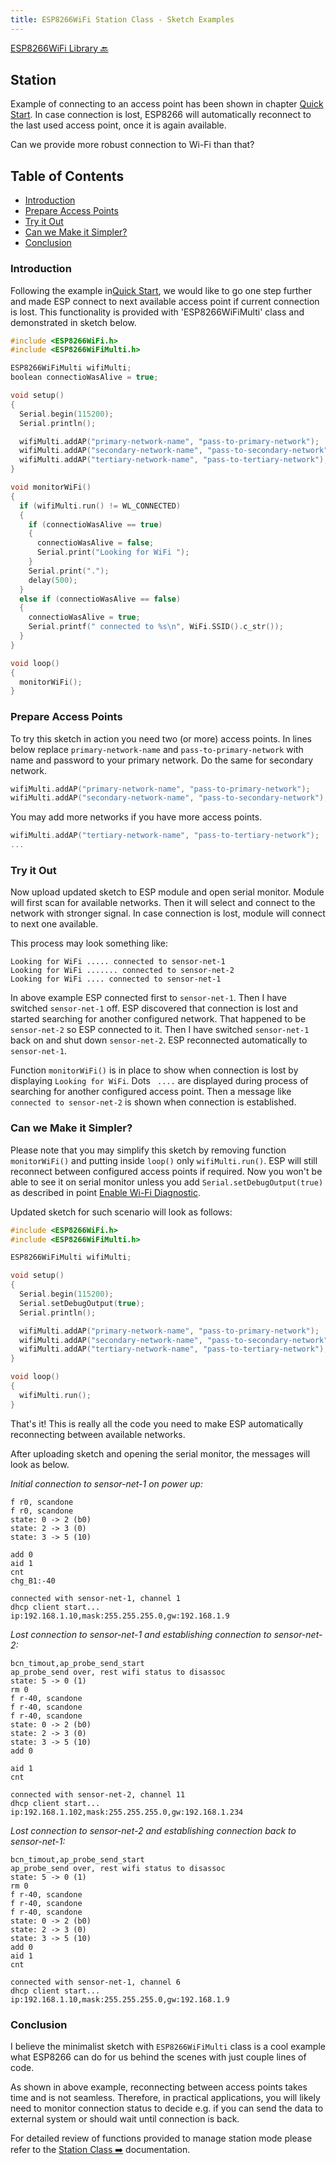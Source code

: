```yaml
---
title: ESP8266WiFi Station Class - Sketch Examples
---
```


[ESP8266WiFi Library :back:](readme.md#station)

## Station

Example of connecting to an access point has been shown in chapter [Quick Start](readme.md#quick-start). In case connection is lost, ESP8266 will automatically reconnect to the last used access point, once it is again available. 

Can we provide more robust connection to Wi-Fi than that?


## Table of Contents
  * [Introduction](#introduction)
  * [Prepare Access Points](#prepare-access-points)
  * [Try it Out](#try-it-out)
  * [Can we Make it Simpler?](#can-we-make-it-simpler)
  * [Conclusion](#conclusion)


### Introduction

Following the example in[Quick Start](readme.md#quick-start), we would like to go one step further and made ESP connect to next available access point if current connection is lost. This functionality is provided with 'ESP8266WiFiMulti' class and demonstrated in sketch below.    

```cpp
#include <ESP8266WiFi.h>
#include <ESP8266WiFiMulti.h>

ESP8266WiFiMulti wifiMulti;
boolean connectioWasAlive = true;

void setup()
{
  Serial.begin(115200);
  Serial.println();

  wifiMulti.addAP("primary-network-name", "pass-to-primary-network");
  wifiMulti.addAP("secondary-network-name", "pass-to-secondary-network");
  wifiMulti.addAP("tertiary-network-name", "pass-to-tertiary-network");
}

void monitorWiFi()
{
  if (wifiMulti.run() != WL_CONNECTED)
  {
    if (connectioWasAlive == true)
    {
      connectioWasAlive = false;
      Serial.print("Looking for WiFi ");
    }
    Serial.print(".");
    delay(500);
  }
  else if (connectioWasAlive == false)
  {
    connectioWasAlive = true;
    Serial.printf(" connected to %s\n", WiFi.SSID().c_str());
  }
}

void loop()
{
  monitorWiFi();
}
```


### Prepare Access Points

To try this sketch in action you need two (or more) access points. In lines below replace `primary-network-name` and `pass-to-primary-network` with name and password to your primary network. Do the same for secondary network. 

```cpp
wifiMulti.addAP("primary-network-name", "pass-to-primary-network");
wifiMulti.addAP("secondary-network-name", "pass-to-secondary-network");
```
You may add more networks if you have more access points. 

```cpp
wifiMulti.addAP("tertiary-network-name", "pass-to-tertiary-network");
...
```


### Try it Out

Now upload updated sketch to ESP module and open serial monitor. Module will first scan for available networks. Then it will select and connect to the network with stronger signal. In case connection is lost, module will connect to next one available. 

This process may look something like:

```
Looking for WiFi ..... connected to sensor-net-1
Looking for WiFi ....... connected to sensor-net-2
Looking for WiFi .... connected to sensor-net-1
```

In above example ESP connected first to `sensor-net-1`. Then I have switched `sensor-net-1` off. ESP discovered that connection is lost and started searching for another configured network. That happened to be `sensor-net-2` so ESP connected to it. Then I have switched `sensor-net-1` back on and shut down `sensor-net-2`. ESP reconnected automatically to `sensor-net-1`.

Function `monitorWiFi()` is in place to show when connection is lost by displaying `Looking for WiFi`. Dots ` ....` are displayed during process of searching for another configured access point. Then a message like `connected to sensor-net-2` is shown when connection is established. 


### Can we Make it Simpler?

Please note that you may simplify this sketch by removing function `monitorWiFi()` and putting inside `loop()` only `wifiMulti.run()`. ESP will still reconnect between configured access points if required. Now you won't be able to see it on serial monitor unless you add `Serial.setDebugOutput(true)` as described in point [Enable Wi-Fi Diagnostic](readme.md#enable-wi-fi-diagnostic). 

Updated sketch for such scenario will look as follows:

```cpp
#include <ESP8266WiFi.h>
#include <ESP8266WiFiMulti.h>

ESP8266WiFiMulti wifiMulti;

void setup()
{
  Serial.begin(115200);
  Serial.setDebugOutput(true);
  Serial.println();

  wifiMulti.addAP("primary-network-name", "pass-to-primary-network");
  wifiMulti.addAP("secondary-network-name", "pass-to-secondary-network");
  wifiMulti.addAP("tertiary-network-name", "pass-to-tertiary-network");
}

void loop()
{
  wifiMulti.run();
}
```

That's it! This is really all the code you need to make ESP automatically reconnecting between available networks. 

After uploading sketch and opening the serial monitor, the messages will look as below.

*Initial connection to sensor-net-1 on power up:*
```
f r0, scandone
f r0, scandone
state: 0 -> 2 (b0)
state: 2 -> 3 (0)
state: 3 -> 5 (10)

add 0
aid 1
cnt
chg_B1:-40

connected with sensor-net-1, channel 1
dhcp client start...
ip:192.168.1.10,mask:255.255.255.0,gw:192.168.1.9
```

*Lost connection to sensor-net-1 and establishing connection to sensor-net-2:*
```
bcn_timout,ap_probe_send_start
ap_probe_send over, rest wifi status to disassoc
state: 5 -> 0 (1)
rm 0
f r-40, scandone
f r-40, scandone
f r-40, scandone
state: 0 -> 2 (b0)
state: 2 -> 3 (0)
state: 3 -> 5 (10)
add 0

aid 1
cnt

connected with sensor-net-2, channel 11
dhcp client start...
ip:192.168.1.102,mask:255.255.255.0,gw:192.168.1.234
```

*Lost connection to sensor-net-2 and establishing connection back to sensor-net-1:*
```
bcn_timout,ap_probe_send_start
ap_probe_send over, rest wifi status to disassoc
state: 5 -> 0 (1)
rm 0
f r-40, scandone
f r-40, scandone
f r-40, scandone
state: 0 -> 2 (b0)
state: 2 -> 3 (0)
state: 3 -> 5 (10)
add 0
aid 1
cnt

connected with sensor-net-1, channel 6
dhcp client start...
ip:192.168.1.10,mask:255.255.255.0,gw:192.168.1.9
```


### Conclusion

I believe the minimalist sketch with `ESP8266WiFiMulti` class is a cool example what ESP8266 can do for us behind the scenes with just couple lines of code.

As shown in above example, reconnecting between access points takes time and is not seamless. Therefore, in practical applications, you will likely need to monitor connection status to decide e.g. if you can send the data to external system or should wait until connection is back.


For detailed review of functions provided to manage station mode please refer to the [Station Class :arrow_right:](station-class.md) documentation.


